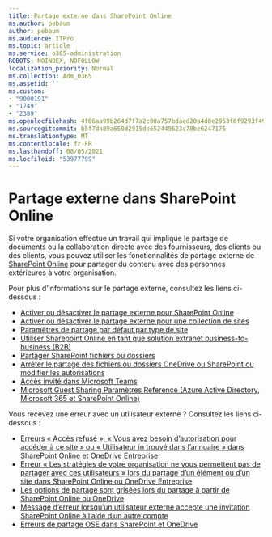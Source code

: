 ```yaml
---
title: Partage externe dans SharePoint Online
ms.author: pebaum
author: pebaum
ms.audience: ITPro
ms.topic: article
ms.service: o365-administration
ROBOTS: NOINDEX, NOFOLLOW
localization_priority: Normal
ms.collection: Adm_O365
ms.assetid: ''
ms.custom:
- "9000191"
- "1749"
- "2389"
ms.openlocfilehash: 4f06aa99b264d7f7a2c00a757bdaed20a4d0e2953f6f9293f4987ae448fb17bb
ms.sourcegitcommit: b5f7da89a650d2915dc652449623c78be6247175
ms.translationtype: MT
ms.contentlocale: fr-FR
ms.lasthandoff: 08/05/2021
ms.locfileid: "53977799"
---
```

# <a name="external-sharing-in-sharepoint-online"></a>Partage externe dans SharePoint Online

Si votre organisation effectue un travail qui implique le partage de documents ou la collaboration directe avec des fournisseurs, des clients ou des clients, vous pouvez utiliser les fonctionnalités de partage externe de [SharePoint Online](https://docs.microsoft.com/sharepoint/external-sharing-overview) pour partager du contenu avec des personnes extérieures à votre organisation.

Pour plus d’informations sur le partage externe, consultez les liens ci-dessous :

- [Activer ou désactiver le partage externe pour SharePoint Online](https://docs.microsoft.com/sharepoint/turn-external-sharing-on-or-off)
- [Activer ou désactiver le partage externe pour une collection de sites](https://docs.microsoft.com/sharepoint/change-external-sharing-site)
- [Paramètres de partage par défaut par type de site](https://docs.microsoft.com/Office365/Enterprise/microsoft-365-guest-settings#sharepoint-site-level)
- [Utiliser Sharepoint Online en tant que solution extranet business-to-business (B2B)](https://docs.microsoft.com/sharepoint/create-b2b-extranet)
- [Partager SharePoint fichiers ou dossiers](https://support.office.com/article/share-sharepoint-files-or-folders-1fe37332-0f9a-4719-970e-d2578da4941c)
- [Arrêter le partage des fichiers ou dossiers OneDrive ou SharePoint ou modifier les autorisations](https://support.office.com/article/stop-sharing-onedrive-or-sharepoint-files-or-folders-or-change-permissions-0a36470f-d7fe-40a0-bd74-0ac6c1e13323)
- [Accès invité dans Microsoft Teams](https://docs.microsoft.com/MicrosoftTeams/guest-access)
- [Microsoft Guest Sharing Paramètres Reference (Azure Active Directory, Microsoft 365 et SharePoint Online)](https://docs.microsoft.com/Office365/Enterprise/microsoft-365-guest-settings)

Vous recevez une erreur avec un utilisateur externe ? Consultez les liens ci-dessous :

- [Erreurs « Accès refusé », « Vous avez besoin d’autorisation pour accéder à ce site » ou « Utilisateur in trouvé dans l’annuaire » dans SharePoint Online et OneDrive Entreprise](https://docs.microsoft.com/sharepoint/support/administration/access-denied-or-need-permission-error-sharepoint-online-or-onedrive-for-business)
- [Erreur « Les stratégies de votre organisation ne vous permettent pas de partager avec ces utilisateurs » lors du partage d’un élément ou d’un site dans SharePoint Online ou OneDrive Entreprise](https://docs.microsoft.com/sharepoint/support/administration/organization-policies-do-not-allow-you-to-share-with-users-error)
- [Les options de partage sont grisées lors du partage à partir de SharePoint Online ou OneDrive](https://docs.microsoft.com/sharepoint/support/administration/sharing-options-grayed-out-when-sharing-from-sharepoint-online-or-onedrive)
- [Message d’erreur lorsqu’un utilisateur externe accepte une invitation SharePoint Online à l’aide d’un autre compte](https://docs.microsoft.com/sharepoint/support/sharing-and-permissions/error-when-external-user-accepts-an-invitation-by-using-another-account)
- [Erreurs de partage OSE dans SharePoint et OneDrive](https://docs.microsoft.com/sharepoint/sharepoint-onedrive-error-message)


